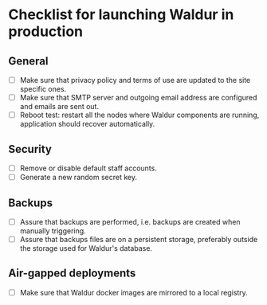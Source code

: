 # Checklist for launching Waldur in production

## General

- [ ] Make sure that privacy policy and terms of use are updated to the site specific ones.
- [ ] Make sure that SMTP server and outgoing email address are configured and emails are sent out.
- [ ] Reboot test: restart all the nodes where Waldur components are running, application should recover automatically.

## Security

- [ ] Remove or disable default staff accounts.
- [ ] Generate a new random secret key.

## Backups

- [ ] Assure that backups are performed, i.e. backups are created when manually triggering. 
- [ ] Assure that backups files are on a persistent storage, preferably outside the storage used for Waldur's database.

## Air-gapped deployments

- [ ] Make sure that Waldur docker images are mirrored to a local registry.